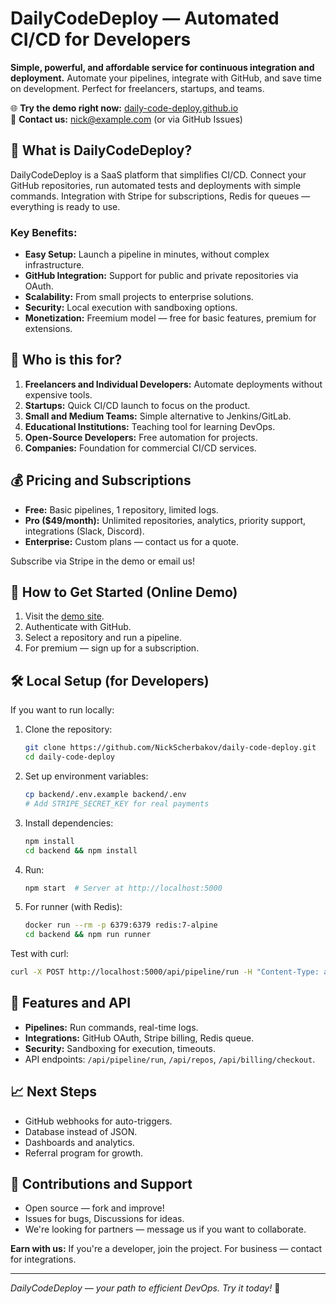 # DailyCodeDeploy — Automated CI/CD for Developers

**Simple, powerful, and affordable service for continuous integration and deployment.** Automate your pipelines, integrate with GitHub, and save time on development. Perfect for freelancers, startups, and teams.

🌐 **Try the demo right now:** [daily-code-deploy.github.io](https://nickscherbakov.github.io/daily-code-deploy)  
📧 **Contact us:** nick@example.com (or via GitHub Issues)

## 🚀 What is DailyCodeDeploy?

DailyCodeDeploy is a SaaS platform that simplifies CI/CD. Connect your GitHub repositories, run automated tests and deployments with simple commands. Integration with Stripe for subscriptions, Redis for queues — everything is ready to use.

### Key Benefits:
- **Easy Setup:** Launch a pipeline in minutes, without complex infrastructure.
- **GitHub Integration:** Support for public and private repositories via OAuth.
- **Scalability:** From small projects to enterprise solutions.
- **Security:** Local execution with sandboxing options.
- **Monetization:** Freemium model — free for basic features, premium for extensions.

## 🎯 Who is this for?

1. **Freelancers and Individual Developers:** Automate deployments without expensive tools.
2. **Startups:** Quick CI/CD launch to focus on the product.
3. **Small and Medium Teams:** Simple alternative to Jenkins/GitLab.
4. **Educational Institutions:** Teaching tool for learning DevOps.
5. **Open-Source Developers:** Free automation for projects.
6. **Companies:** Foundation for commercial CI/CD services.

## 💰 Pricing and Subscriptions
- **Free:** Basic pipelines, 1 repository, limited logs.
- **Pro ($49/month):** Unlimited repositories, analytics, priority support, integrations (Slack, Discord).
- **Enterprise:** Custom plans — contact us for a quote.

Subscribe via Stripe in the demo or email us!

## 📖 How to Get Started (Online Demo)
1. Visit the [demo site](https://nickscherbakov.github.io/daily-code-deploy).
2. Authenticate with GitHub.
3. Select a repository and run a pipeline.
4. For premium — sign up for a subscription.

## 🛠 Local Setup (for Developers)
If you want to run locally:

1. Clone the repository:
   ```bash
   git clone https://github.com/NickScherbakov/daily-code-deploy.git
   cd daily-code-deploy
   ```

2. Set up environment variables:
   ```bash
   cp backend/.env.example backend/.env
   # Add STRIPE_SECRET_KEY for real payments
   ```

3. Install dependencies:
   ```bash
   npm install
   cd backend && npm install
   ```

4. Run:
   ```bash
   npm start  # Server at http://localhost:5000
   ```

5. For runner (with Redis):
   ```bash
   docker run --rm -p 6379:6379 redis:7-alpine
   cd backend && npm run runner
   ```

Test with curl:
```bash
curl -X POST http://localhost:5000/api/pipeline/run -H "Content-Type: application/json" -d '{"steps":["echo hello"]}'
```

## 🔧 Features and API
- **Pipelines:** Run commands, real-time logs.
- **Integrations:** GitHub OAuth, Stripe billing, Redis queue.
- **Security:** Sandboxing for execution, timeouts.
- API endpoints: `/api/pipeline/run`, `/api/repos`, `/api/billing/checkout`.

## 📈 Next Steps
- GitHub webhooks for auto-triggers.
- Database instead of JSON.
- Dashboards and analytics.
- Referral program for growth.

## 🤝 Contributions and Support
- Open source — fork and improve!
- Issues for bugs, Discussions for ideas.
- We're looking for partners — message us if you want to collaborate.

**Earn with us:** If you're a developer, join the project. For business — contact for integrations.

---

*DailyCodeDeploy — your path to efficient DevOps. Try it today!* 🚀